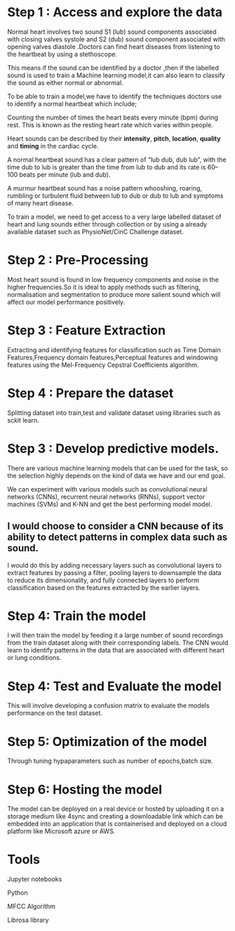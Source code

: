 # Step 1 : Access and explore the data 
Normal heart involves two sound S1 (lub) sound components associated with closing valves systole and S2 (dub) sound component associated with opening valves diastole .Doctors can find heart diseases from listening to the heartbeat by using a stethoscope.

This means if the sound can be identified by a doctor ,then if the labelled sound is used to train a Machine learning model,it can also learn to classify the sound as either normal or abnormal.

To be able to train a model,we have to identify the techniques doctors use to identify a normal heartbeat which include;

Counting the number of times the heart beats every minute (bpm) during rest. This is known as the resting heart rate which varies within people.

Heart sounds can be described by their **intensity**, **pitch**, **location**, **quality** and **timing** in the cardiac cycle.

A normal heartbeat sound has a clear pattern of “lub dub, dub lub”, with the time dub to lub is greater than the time from lub to dub and its rate is 60–100 beats per minute (lub and dub).

A murmur heartbeat sound has a noise pattern whooshing, roaring, rumbling or turbulent fluid between lub to dub or dub to lub and symptoms of many heart disease.

To train a model, we need to get access to a very large labelled dataset of heart and lung sounds either through collection or by using a already available dataset such as PhysioNet/CinC Challenge dataset.




# Step 2 : Pre-Processing

Most heart sound is found in low frequency components and noise in the higher frequencies.So it is ideal to apply methods such as filtering, normalisation and segmentation to produce more salient sound which will affect our model performance positively.


# Step 3 : Feature Extraction

Extracting and identifying features  for classification such as Time Domain Features,Frequency domain features,Perceptual features and windowing features using the Mel-Frequency Cepstral Coefficients algorithm.

# Step 4 : Prepare the dataset

Splitting dataset into train,test and validate dataset using libraries such as sckit learn.


# Step 3 : Develop  predictive models.

There are various machine learning models that can be used for the task, so the selection highly depends on the kind of data we have and our end goal.

We can experiment with various models such as convolutional neural networks (CNNs), recurrent neural networks (RNNs), support vector machines (SVMs) and K-NN and get the best performing model model.

## **I would choose to consider** a CNN because of its ability to detect patterns in complex data such as sound.

I would do this by adding necessary layers such as convolutional layers to extract features by passing a filter, pooling layers to downsample the data to reduce its dimensionality, and fully connected layers to perform classification based on the features extracted by the earlier layers.

# Step 4: Train the model
  I will then train the model by feeding it a large number of sound recordings from the train dataset along with their corresponding labels. The CNN would learn to identify patterns in the data that are associated with different heart or lung conditions.

# Step 4: Test  and Evaluate the model
This will involve developing a confusion matrix to evaluate the models performance  on the test dataset.

# Step 5: Optimization of the model
Through tuning hypaparameters such as number of epochs,batch size.

# Step 6: Hosting the model 
The model can be deployed on a real device or hosted by uploading it on a storage medium like 4sync and creating a downloadable link which can be embedded into an application that is containerised and deployed on a cloud platform like Microsoft azure or AWS.


# Tools
Jupyter notebooks

Python

MFCC Algorithm

Librosa library
